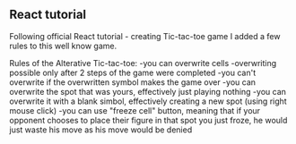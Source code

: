 React tutorial
-------------------------------------------------------------
Following official React tutorial - creating Tic-tac-toe game
I added a few rules to this well know game.

Rules of the Alterative Tic-tac-toe: 
-you can overwrite cells
-overwriting possible only after 2 steps of the game were completed
-you can't overwrite if the overwritten symbol makes the game over
-you can overwrite the spot that was yours, effectively just playing nothing
-you can overwrite it with a blank simbol, effectively creating a new spot (using right mouse click)
-you can use "freeze cell" button, meaning that if your opponent chooses to place their figure in that spot you just froze, he would just waste his move as his move would be denied
